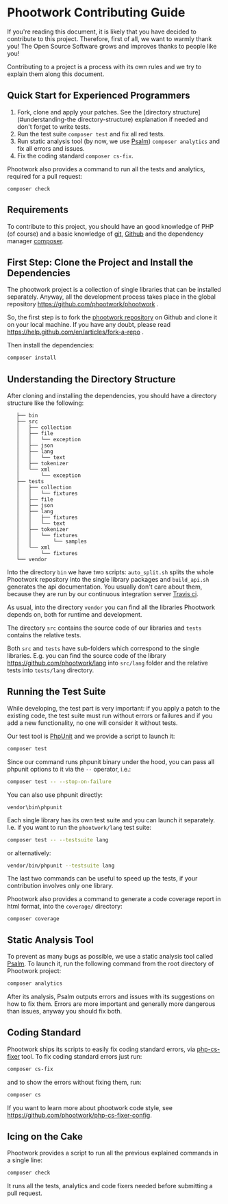 # Phootwork Contributing Guide

If you're reading this document, it is likely that you have decided to contribute to this project.
Therefore, first of all, we want to warmly thank you! The Open Source Software grows and improves
thanks to people like you!

Contributing to a project is a process with its own rules and we try to explain them along this document.

## Quick Start for Experienced Programmers

1. Fork, clone and apply your patches. See the [directory structure](#understanding-the directory-structure) explanation
if needed and don't forget to write tests.
2. Run the test suite `composer test` and fix all red tests.
3. Run static analysis tool (by now, we use [Psalm](https://psalm.dev/)) `composer analytics` and fix all errors and issues.
4. Fix the coding standard `composer cs-fix`.

Phootwork also provides a command to run all the tests and analytics, required for a pull request:
```
composer check
```

## Requirements

To contribute to this project, you should have an good knowledge of PHP (of course) and a basic knowledge of
[git](https://git-scm.com/), [Github](https://github.com/) and the dependency manager [composer](https://getcomposer.org/). 

## First Step: Clone the Project and Install the Dependencies

The phootwork project is a collection of single libraries that can be installed separately. Anyway, all the development
process takes place in the global repository https://github.com/phootwork/phootwork .

So, the first step is to fork the [phootwork repository](https://github.com/phootwork/phootwork) on Github and clone it
on your local machine. If you have any doubt, please read https://help.github.com/en/articles/fork-a-repo .

Then install the dependencies:
```bash
composer install
```

## Understanding the Directory Structure

After cloning and installing the dependencies, you should have a directory structure like the following:
```.
   ├── bin
   ├── src
   │   ├── collection
   │   ├── file
   │   │   └── exception
   │   ├── json
   │   ├── lang
   │   │   └── text
   │   ├── tokenizer
   │   └── xml
   │       └── exception
   ├── tests
   │   ├── collection
   │   │   └── fixtures
   │   ├── file
   │   ├── json
   │   ├── lang
   │   │   ├── fixtures
   │   │   └── text
   │   ├── tokenizer
   │   │   └── fixtures
   │   │       └── samples
   │   └── xml
   │       └── fixtures
   └── vendor
```

Into the directory `bin` we have two scripts: `auto_split.sh` splits the whole Phootwork repository into the single
library packages and `build_api.sh` generates the api documentation. You usually don't care about them, because they are
run by our continuous integration server [Travis ci](https://travis-ci.org).

As usual, into the directory `vendor` you can find all the libraries Phootwork depends on, both for runtime and development.

The directory `src` contains the source code of our libraries and `tests` contains the relative tests.

Both `src` and `tests` have sub-folders which correspond to the single libraries. E.g. you can find the source code of
the library https://github.com/phootwork/lang into `src/lang` folder and the relative tests into `tests/lang` directory. 
 
## Running the Test Suite

While developing, the test part is very important: if you apply a patch to the existing code, the test suite must run without
errors or failures and if you add a new functionality, no one will consider it without tests.

Our test tool is [PhpUnit](https://phpunit.de/) and we provide a script to launch it:

```bash
composer test
```
Since our command runs phpunit binary under the hood, you can pass all phpunit options to it via the `--` operator, i.e.:
```bash
composer test -- --stop-on-failure
```
You can also use phpunit directly:
```
vendor\bin\phpunit
```

Each single library has its own test suite and you can launch it separately. I.e. if you want to run the `phootwork/lang`
test suite:

```bash
composer test -- --testsuite lang
```
or alternatively:
```bash
vendor/bin/phpunit --testsuite lang
```

The last two commands can be useful to speed up the tests, if your contribution involves only one library.

Phootwork also provides a command to generate a code coverage report in html format, into the `coverage/` directory:
```
composer coverage
```

## Static Analysis Tool

To prevent as many bugs as possible, we use a static analysis tool called [Psalm](https://psalm.dev/).
To launch it, run the following command from the root directory of Phootwork project:

```bash
composer analytics
```

After its analysis, Psalm outputs errors and issues with its suggestions on how to fix them. Errors are more important
and generally more dangerous than issues, anyway you should fix both.

## Coding Standard

Phootwork ships its scripts to easily fix coding standard errors, via [php-cs-fixer](https://cs.symfony.com/) tool.
To fix coding standard errors just run:

```bash
composer cs-fix
```
and to show the errors without fixing them, run:
```bash
composer cs
```
If you want to learn more about phootwork code style, see https://github.com/phootwork/php-cs-fixer-config.

## Icing on the Cake

Phootwork provides a script to run all the previous explained commands in a single line:
```bash
composer check
```
It runs all the tests, analytics and code fixers needed before submitting a pull request.